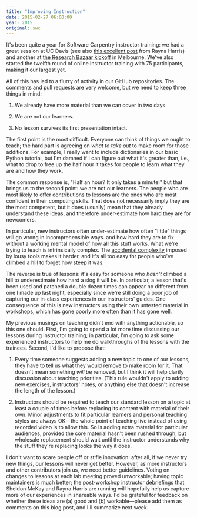 ```yaml
---
title: "Improving Instruction"
date: 2015-02-27 06:00:00
year: 2015
original: swc
---
```

<p>
  It's been quite a year for Software Carpentry instructor training:
  we had a great session at UC Davis
  (see also <a href="http://neuro.plos.org/2015/02/12/effective-teaching-tips-from-a-train-the-trainers-workshop/">this excellent post</a>
  from Rayna Harris)
  and another at
  <a href="http://melbourne.resbaz.edu.au/post/110950818524/software-carpentry-set-to-explode-in-aus-nz">the Research Bazaar kickoff</a>
  in Melbourne.
  We've also started
  the twelfth round of online instructor training
  with 75 participants,
  making it our largest yet.
</p>
<p>
  All of this has led to a flurry of activity in our GitHub repositories.
  The comments and pull requests are very welcome,
  but we need to keep three things in mind:
</p>
<ol>
  <li>
    <p>
      We already have more material than we can cover in two days.
    </p>
  </li>
  <li>
    <p>
      We are not our learners.
    </p>
  </li>
  <li>
    <p>
      No lesson survives its first presentation intact.
    </p>
  </li>
</ol>
<p>
  The first point is the most difficult.
  Everyone can think of things we ought to teach;
  the hard part is agreeing on <em>what to take out</em> to make room for those additions.
  For example,
  I really want to include dictionaries in our basic Python tutorial,
  but I'm damned if I can figure out what it's greater than,
  i.e.,
  what to drop to free up the half hour it takes for people to learn
  what they are and how they work.
</p>
<p>
  The common response is, "Half an hour?  It only takes a minute!"
  but that brings us to the second point:
  we are not our learners.
  The people who are most likely to offer contributions to lessons
  are the ones who are most confident in their computing skills.
  That does not necessarily imply they are the most competent,
  but it does (usually) mean that they already understand these ideas,
  and therefore under-estimate how hard they are for newcomers.
</p>
<p>
  In particular,
  new instructors often under-estimate how often "little" things will go wrong in incomprehensible ways.
  and how hard they are to fix without a working mental model of how all this stuff works.
  What we're trying to teach is intrinsically complex.
  The <a href="https://en.wikipedia.org/wiki/No_Silver_Bullet">accidental complexity</a> imposed by lousy tools makes it harder,
  and it's all too easy for people who've climbed a hill to forget how steep it was.
</p>
<p>
  The reverse is true of lessons:
  it's easy for someone who <em>hasn't</em> climbed a hill to underestimate how hard a slog it will be.
  In particular,
  a lesson that's been used and patched a double dozen times
  can appear no different from one I made up last night,
  especially since we're still doing a poor job of capturing our in-class experiences
  in our instructors' guides.
  One consequence of this is new instructors using their own untested material in workshops,
  which has gone poorly more often than it has gone well.
</p>
<p>
  My previous musings on teaching
  didn't end with anything actionable,
  so this one should.
  First,
  I'm going to spend a lot more time discussing our lessons during instructor training;
  in particular,
  I'm going to ask some experienced instructors to help me do walkthroughs of the lessons
  with the trainees.
  Second,
  I'd like to propose that:
</p>
<ol>
  <li>
    <p>
      Every time someone suggests adding a new topic to one of our lessons,
      they have to tell us what they would remove to make room for it.
      That doesn't mean something <em>will</em> be removed,
      but I think it will help clarify discussion about teaching priorities.
      (This rule wouldn't apply to adding new exercises, instructors' notes,
      or anything else that doesn't increase the length of the lesson.)
    </p>
  </li>
  <li>
    <p>
      Instructors should be required to teach our standard lesson on a topic
      at least a couple of times
      before replacing its content with material of their own.
      Minor adjustments to fit particular learners and personal teaching styles are always OK&mdash;the
      whole point of teaching live instead of using recorded video is to allow this.
      So is adding extra material for particular audiences,
      provided the core material hasn't been rushed through,
      but wholesale replacement should wait until the instructor understands
      why the stuff they're replacing looks the way it does.
    </p>
  </li>
</ol>
<p>
  I don't want to scare people off or stifle innovation:
  after all,
  if we never try new things,
  our lessons will never get better.
  However,
  as more instructors and other contributors join us,
  we need better guidelines.
  Voting on changes to lessons at each lab meeting proved unworkable;
  having topic maintainers is much better;
  the 
  post-workshop
  instructor
  debriefings
  that Sheldon McKay and Rayna Harris are running will hopefully help us capture more of our experiences
  in shareable ways.
  I'd be grateful for feedback on whether these ideas are (a) good and (b) workable&mdash;please
  add them as comments on this blog post,
  and I'll summarize next week.
</p>

